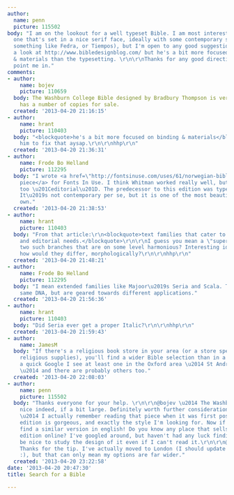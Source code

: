 ```yaml
---
author:
  name: penn
  picture: 115502
body: "I am on the lookout for a well typeset Bible. I am most interested in finding
  one that's set in a nice serif face, ideally with some contemporary styling (e.g.
  something like Fedra, or Tiempos), but I'm open to any good suggestions. I've had
  a look at http://www.bibledesignblog.com/ but he's a bit more focused on binding
  & materials than the typesetting. \r\n\r\nThanks for any good direction you can
  point me in."
comments:
- author:
    name: bojev
    picture: 110659
  body: The Washburn College Bible designed by Bradbury Thompson is very nice. Amazon
    has a number of copies for sale.
  created: '2013-04-20 21:16:15'
- author:
    name: hrant
    picture: 110403
  body: "<blockquote>he's a bit more focused on binding & materials</blockquote>\r\n\r\nTell
    him to fix that aysap.\r\n\r\nhhp\r\n"
  created: '2013-04-20 21:36:31'
- author:
    name: Frode Bo Helland
    picture: 112295
  body: "I wrote <a href=\"http://fontsinuse.com/uses/61/norwegian-bible-2011-editions\">this
    piece</a> for Fonts In Use. I think Whitman worked really well, but Karmina felt
    too \u201Ceditorial\u201D. The predecessor to this edition was typeset in Trinit\xE9.
    It\u2019s not contemporary per se, but it is one of the most beautiful books I
    own."
  created: '2013-04-20 21:38:53'
- author:
    name: hrant
    picture: 110403
  body: "From that article:\r\n<blockquote>text families that cater to both literary
    and editorial needs.</blockquote>\r\n\r\nI guess you mean a \"superfamily\" with
    two such branches that are on some level harmonious? Interesting idea. Specifically
    how would they differ, morphologically?\r\n\r\nhhp\r\n"
  created: '2013-04-20 21:48:21'
- author:
    name: Frode Bo Helland
    picture: 112295
  body: "I mean extended families like Majoor\u2019s Seria and Scala. They share the
    same DNA, but are geared towards different applications."
  created: '2013-04-20 21:56:36'
- author:
    name: hrant
    picture: 110403
  body: "Did Seria ever get a proper Italic?\r\n\r\nhhp\r\n"
  created: '2013-04-20 21:59:43'
- author:
    name: JamesM
  body: "If there's a religious book store in your area (or a store specializing in
    religious supplies), you'll find a wider Bible selection than in a standard bookstore.\r\n\r\nDoing
    a quick Google I see at least one in the Oxford area \u2014 St Andrew's Bookshop
    \u2014 and there are probably others too."
  created: '2013-04-20 22:08:03'
- author:
    name: penn
    picture: 115502
  body: "Thanks everyone for your help. \r\n\r\n@bojev \u2014 The Washburn does look
    nice indeed, if a bit large. Definitely worth further consideration.\r\n\r\n@Frode
    \u2014 I actually remember reading that piece when it was first posted. That literary
    edition is gorgeous, and exactly the style I'm looking for. Now if only I could
    find a similar version in english! Do you know any place that sells the literary
    edition online? I've googled around, but haven't had any luck finding it. Would
    be nice to study the design of it even if I can't read it.\r\n\r\n@James \u2014
    Thanks for the tip. I've actually moved to London (I should update my profile
    :), but that can only mean my options are far wider."
  created: '2013-04-20 23:22:58'
date: '2013-04-20 20:47:30'
title: Search for a Bible

---
```

